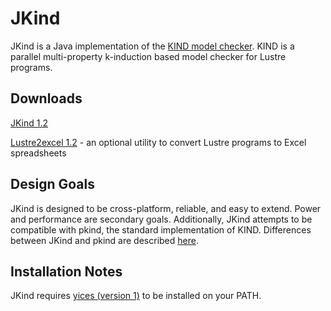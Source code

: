 JKind
=====

JKind is a Java implementation of the [KIND model
checker](http://clc.cs.uiowa.edu/Kind/). KIND is a parallel
multi-property k-induction based model checker for Lustre programs.

Downloads
---------
[JKind 1.2](https://github.com/agacek/jkind/blob/uploads/jkind-1.2.zip?raw=true)

[Lustre2excel 1.2](https://github.com/agacek/jkind/blob/uploads/lustre2excel-1.2.zip?raw=true) - an optional utility to convert Lustre programs to Excel spreadsheets

Design Goals
------------

JKind is designed to be cross-platform, reliable, and easy to extend.
Power and performance are secondary goals. Additionally, JKind
attempts to be compatible with pkind, the standard implementation of
KIND. Differences between JKind and pkind are described
[here](https://github.com/agacek/jkind/wiki/Differences-with-pkind).


Installation Notes
------------------

JKind requires [yices (version 1)](http://yices.csl.sri.com/download.shtml) to be installed on your PATH.
